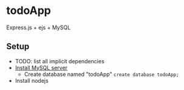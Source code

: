 # todoApp
Express.js + ejs + MySQL
## Setup
- TODO: list all implicit dependencies
- [Install MySQL server](https://dev.mysql.com/doc/mysql-apt-repo-quick-guide/en/#apt-repo-fresh-install)
  - Create database named "todoApp" `create database todoApp;`
- Install nodejs